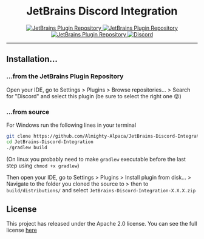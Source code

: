 <h1 align="center">JetBrains Discord Integration</h1>
<p align="center">
  <a href="https://plugins.jetbrains.com/plugin/10233-discord-integration">
    <img src="https://img.shields.io/jetbrains/plugin/v/10233-discord-integration.svg?style=flat-square&label=Current+Version&colorA=606060&colorB=3CB110" alt="JetBrains Plugin Repository">
  </a>
  <a href="https://plugins.jetbrains.com/plugin/10233-discord-integration">
    <img src="https://img.shields.io/jetbrains/plugin/d/10233-discord-integration.svg?style=flat-square&label=Downloads&colorA=606060&colorB=3CB110" alt="JetBrains Plugin Repository">
  </a>
  <a href="https://plugins.jetbrains.com/plugin/10233-discord-integration">
    <img src="https://img.shields.io/badge/License-Apache--2.0-FFC133.svg?style=flat-square&colorA=606060" alt="JetBrains Plugin Repository">
  </a>
  <a href="https://discord.gg/SvuyuMP">
    <img src="https://img.shields.io/discord/464395429392678912.svg?logo=discord&style=flat-square&label=Discord&colorA=7289DA&colorB=606060" alt="Discord">
  </a>
</p>

----

## Installation...

### ...from the JetBrains Plugin Repository

Open your IDE, go to Settings > Plugins > Browse repositories... > Search for "Discord" and select this plugin (be sure to select the right one :stuck_out_tongue:)

### ...from source

For Windows run the following lines in your terminal
```bash
git clone https://github.com/Almighty-Alpaca/JetBrains-Discord-Integration.git
cd JetBrains-Discord-Integration
./gradlew build
```
(On linux you probably need to make `gradlew` executable before the last step using `chmod +x gradlew`)

Then open your IDE, go to Settings > Plugins > Install plugin from disk... > Navigate to the folder you cloned the source to > then to `build/distributions/` and select `JetBrains-Discord-Integration-X.X.X.zip`

## License

This project has released under the Apache 2.0 license. You can see the full license [here](/LICENSE.md)

